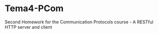 # Tema4-PCom
Second Homework for the Communication Protocols course - A RESTful HTTP server and client

